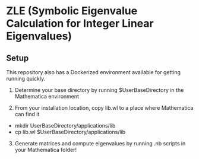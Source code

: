 # ZLE (Symbolic Eigenvalue Calculation for Integer Linear Eigenvalues)


## Setup

This repository also has a Dockerized environment available for getting running quickly. 
1. Determine your base directory by running $UserBaseDirectory in the Mathematica environment
   
2. From your installation location, copy lib.wl to a place where Mathematica can find it
  - mkdir UserBaseDirectory/applications/lib
  - cp lib.wl $UserBaseDirectory/applications/lib
    
3. Generate matrices and compute eigenvalues by running .nb scripts in your Mathematica folder!
